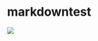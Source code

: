 # markdowntest



<a><img src="https://img.shields.io/badge/df-Red-red.svg?colorA=ffffff&style=for-the-badge"/></a>


